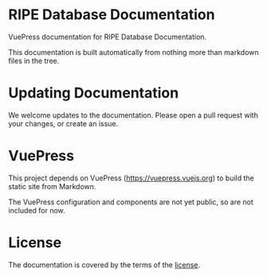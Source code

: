 
# RIPE Database Documentation

VuePress documentation for RIPE Database Documentation.

This documentation is built automatically from nothing more than markdown files in the tree.

# Updating Documentation

We welcome updates to the documentation. Please open a pull request with your changes, or create an issue.

# VuePress

This project depends on VuePress (https://vuepress.vuejs.org) to build the static site from Markdown.

The VuePress configuration and components are not yet public, so are not included for now.

# License

The documentation is covered by the terms of the [license](LICENSE.md).


